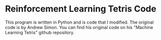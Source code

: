 # Reinforcement Learning Tetris Code
This program is written in Python and is code that I modified. The original code is by Andrew Simon. You can find his original code on his "Machine Learning Tetris" github repository.
